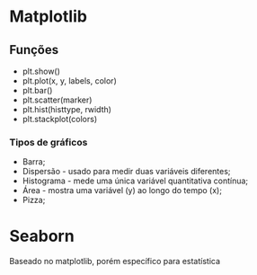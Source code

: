 # Matplotlib
## Funções 
- plt.show()
- plt.plot(x, y, labels, color)
- plt.bar()
- plt.scatter(marker)
- plt.hist(histtype, rwidth)
- plt.stackplot(colors)
### Tipos de gráficos
- Barra;
- Dispersão - usado para medir duas variáveis diferentes;
- Histograma - mede uma única variável quantitativa contínua;
- Área - mostra uma variável (y) ao longo do tempo (x);
- Pizza;

# Seaborn
Baseado no matplotlib, porém específico para estatística